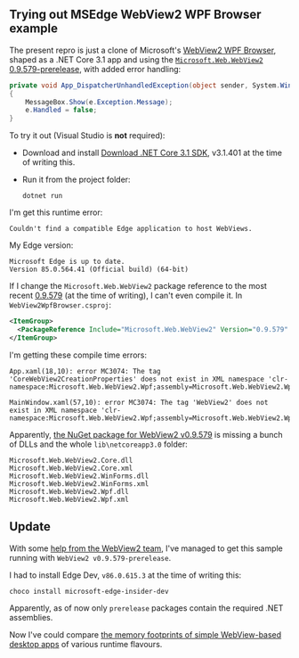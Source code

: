 ## Trying out MSEdge WebView2 WPF Browser example

The present repro is just a clone of Microsoft's [WebView2 WPF Browser](https://github.com/MicrosoftEdge/WebView2Samples/tree/master/SampleApps/WebView2WpfBrowser), shaped as a .NET Core 3.1 app and using the [`Microsoft.Web.WebView2` 0.9.579-prerelease](https://www.nuget.org/packages/Microsoft.Web.WebView2/0.9.579-prerelease), with added error handling:

```C#
private void App_DispatcherUnhandledException(object sender, System.Windows.Threading.DispatcherUnhandledExceptionEventArgs e)
{
    MessageBox.Show(e.Exception.Message);
    e.Handled = false;
}
```

To try it out (Visual Studio is **not** required):

- Download and install [Download .NET Core 3.1 SDK](https://download.visualstudio.microsoft.com/download/pr/547f9f81-599a-4b58-9322-d1d158385df6/ebe3e02fd54c29487ac32409cb20d352/dotnet-sdk-3.1.401-win-x64.exe), v3.1.401 at the time of writing this.

- Run it from the project folder:
  ```
  dotnet run
  ```

I'm get this runtime error:
  ```
  Couldn't find a compatible Edge application to host WebViews.
  ```

My Edge version:
  ```
  Microsoft Edge is up to date.
  Version 85.0.564.41 (Official build) (64-bit)
  ```

If I change the `Microsoft.Web.WebView2` package reference to the most recent [0.9.579](https://www.nuget.org/packages/Microsoft.Web.WebView2/0.9.579) (at the time of writing), I can't even compile it. In `WebView2WpfBrowser.csproj`:

```XML
<ItemGroup>
  <PackageReference Include="Microsoft.Web.WebView2" Version="0.9.579" />
</ItemGroup>
```

I'm getting these compile time errors:

```
App.xaml(18,10): error MC3074: The tag 'CoreWebView2CreationProperties' does not exist in XML namespace 'clr-namespace:Microsoft.Web.WebView2.Wpf;assembly=Microsoft.Web.WebView2.Wpf'. 

MainWindow.xaml(57,10): error MC3074: The tag 'WebView2' does not exist in XML namespace 'clr-namespace:Microsoft.Web.WebView2.Wpf;assembly=Microsoft.Web.WebView2.Wpf'. 
```

Apparently, [the NuGet package for WebView2 v0.9.579](https://www.nuget.org/packages/Microsoft.Web.WebView2/0.9.579) is missing a bunch of DLLs and the whole `lib\netcoreapp3.0` folder:

```
Microsoft.Web.WebView2.Core.dll
Microsoft.Web.WebView2.Core.xml
Microsoft.Web.WebView2.WinForms.dll
Microsoft.Web.WebView2.WinForms.xml
Microsoft.Web.WebView2.Wpf.dll
Microsoft.Web.WebView2.Wpf.xml
```

## Update

With some [help from the WebView2 team](https://github.com/MicrosoftEdge/WebViewFeedback/issues/415#issuecomment-683524586), 
I've managed to get this sample running with `WebView2 v0.9.579-prerelease`. 

I had to install Edge Dev, `v86.0.615.3` at the time of writing this:

```
choco install microsoft-edge-insider-dev
```

Apparently, as of now only `prerelease` packages contain the required .NET assemblies.

Now I've could compare [the memory footprints of simple WebView-based desktop apps](https://github.com/noseratio/CompareWebViews) of various runtime flavours. 
